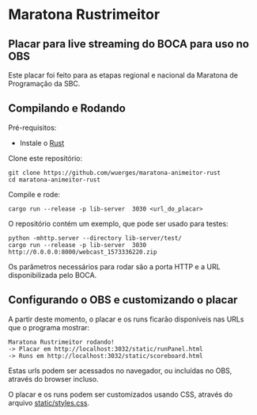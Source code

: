 #  Maratona Rustrimeitor
## Placar para live streaming do BOCA para uso no OBS

Este placar foi feito para as etapas regional e nacional da Maratona de Programação da SBC.

## Compilando e Rodando

Pré-requisitos:

- Instale o [Rust](https://www.rust-lang.org/pt-BR/tools/install)

Clone este repositório:

```
git clone https://github.com/wuerges/maratona-animeitor-rust
cd maratona-animeitor-rust
```

Compile e rode:

```
cargo run --release -p lib-server  3030 <url_do_placar>
```

O repositório contém um exemplo, que pode ser usado para testes:

```
python -mhttp.server --directory lib-server/test/
cargo run --release -p lib-server  3030 http://0.0.0.0:8000/webcast_1573336220.zip
```


Os parâmetros necessários para rodar são a porta HTTP e a URL disponibilizada pelo BOCA.

## Configurando o OBS e customizando o placar

A partir deste momento, o placar e os runs ficarão disponíveis nas URLs que o programa mostrar:

```
Maratona Rustrimeitor rodando!
-> Placar em http://localhost:3032/static/runPanel.html
-> Runs em http://localhost:3032/static/scoreboard.html
```

Estas urls podem ser acessados no navegador, ou incluídas no OBS, através do browser incluso.

O placar e os runs podem ser customizados usando CSS, através do arquivo [static/styles.css](lib-server/static/styles.css). 

